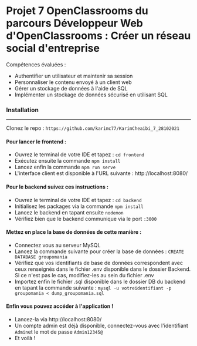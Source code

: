 # Projet 7 OpenClassrooms du parcours Développeur Web d'OpenClassrooms : Créer un réseau social d'entreprise

Compétences évaluées :

- Authentifier un utilisateur et maintenir sa session
- Personnaliser le contenu envoyé à un client web
- Gérer un stockage de données à l'aide de SQL
- Implémenter un stockage de données sécurisé en utilisant SQL

### Installation

---

Clonez le repo : `https://github.com/karimc77/KarimCheaibi_7_28102021`

#### Pour lancer le frontend :

- Ouvrez le terminal de votre IDE et tapez : `cd frontend`
- Exécutez ensuite la commande `npm install`
- Lancez enfin la commande `npm run serve`
- L'interface client est disponible à l'URL suivante : http://localhost:8080/

#### Pour le backend suivez ces instructions :

- Ouvrez le terminal de votre IDE et tapez : `cd backend`
- Initialisez les packages via la commande `npm install`
- Lancez le backend en tapant ensuite `nodemon`
- Vérifiez bien que le backend communique via le port `:3000`

#### Mettez en place la base de données de cette manière :

- Connectez vous au serveur MySQL
- Lancez la commande suivante pour créer la base de données : `CREATE DATABASE groupomania`
- Vérifiez que vos identifiants de base de données correspondent avec ceux renseignés dans le fichier .env disponible dans le dossier Backend. Si ce n'est pas le cas, modifiez-les au sein du fichier .env
- Importez enfin le fichier .sql disponible dans le dossier DB du backend en tapant la commande suivante : `mysql -u votreidentifiant -p groupomania < dump_groupomania.sql`

#### Enfin vous pouvez accéder à l'application !

- Lancez-la via http://localhost:8080/
- Un compte admin est déjà disponible, connectez-vous avec l'identifiant `Admin`et le mot de passe `Admin12345@`
- Et voilà !
